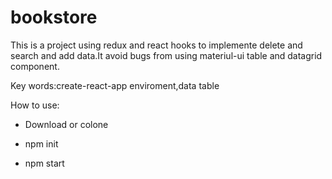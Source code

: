 # bookstore
This is a project using redux and react hooks to implemente delete and search and add data.It avoid bugs from using materiul-ui table and datagrid component.  

Key words:create-react-app enviroment,data table  

How to use:   

- Download or colone   

- npm init  

- npm start  
